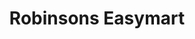 ---
title: "Robinsons Easymart"
url: /san-pablo/robinsons-easymart-maharlika-highway/
shop: Supermarkt
---